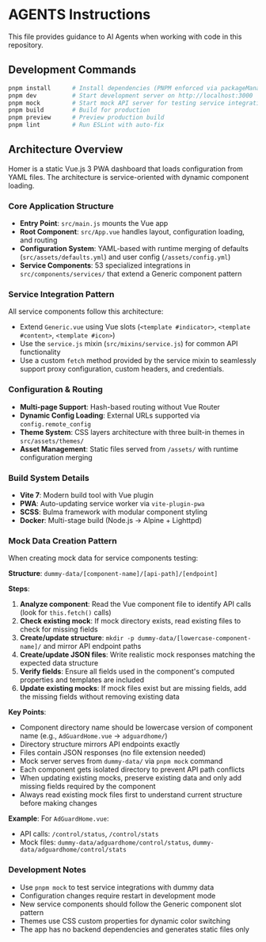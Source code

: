 # AGENTS Instructions

This file provides guidance to AI Agents when working with code in this repository.

## Development Commands

```bash
pnpm install      # Install dependencies (PNPM enforced via packageManager)
pnpm dev          # Start development server on http://localhost:3000
pnpm mock         # Start mock API server for testing service integrations
pnpm build        # Build for production
pnpm preview      # Preview production build
pnpm lint         # Run ESLint with auto-fix
```

## Architecture Overview

Homer is a static Vue.js 3 PWA dashboard that loads configuration from YAML files. The architecture is service-oriented with dynamic component loading.

### Core Application Structure

- **Entry Point**: `src/main.js` mounts the Vue app
- **Root Component**: `src/App.vue` handles layout, configuration loading, and routing
- **Configuration System**: YAML-based with runtime merging of defaults (`src/assets/defaults.yml`) and user config (`/assets/config.yml`)
- **Service Components**: 53 specialized integrations in `src/components/services/` that extend a Generic component pattern

### Service Integration Pattern

All service components follow this architecture:

- Extend `Generic.vue` using Vue slots (`<template #indicator>`, `<template #content>`, `<template #icon>`)
- Use the `service.js` mixin (`src/mixins/service.js`) for common API functionality
- Use a custom `fetch` method provided by the service mixin to seamlessly support proxy configuration, custom headers, and credentials.

### Configuration & Routing

- **Multi-page Support**: Hash-based routing without Vue Router
- **Dynamic Config Loading**: External URLs supported via `config.remote_config`
- **Theme System**: CSS layers architecture with three built-in themes in `src/assets/themes/`
- **Asset Management**: Static files served from `/assets/` with runtime configuration merging

### Build System Details

- **Vite 7**: Modern build tool with Vue plugin
- **PWA**: Auto-updating service worker via `vite-plugin-pwa`
- **SCSS**: Bulma framework with modular component styling
- **Docker**: Multi-stage build (Node.js → Alpine + Lighttpd)

### Mock Data Creation Pattern

When creating mock data for service components testing:

**Structure**: `dummy-data/[component-name]/[api-path]/[endpoint]`

**Steps**:

1. **Analyze component**: Read the Vue component file to identify API calls (look for `this.fetch()` calls)
2. **Check existing mock**: If mock directory exists, read existing files to check for missing fields
3. **Create/update structure**: `mkdir -p dummy-data/[lowercase-component-name]/` and mirror API endpoint paths
4. **Create/update JSON files**: Write realistic mock responses matching the expected data structure
5. **Verify fields**: Ensure all fields used in the component's computed properties and templates are included
6. **Update existing mocks**: If mock files exist but are missing fields, add the missing fields without removing existing data

**Key Points**:

- Component directory name should be lowercase version of component name (e.g., `AdGuardHome.vue` → `adguardhome/`)
- Directory structure mirrors API endpoints exactly
- Files contain JSON responses (no file extension needed)
- Mock server serves from `dummy-data/` via `pnpm mock` command
- Each component gets isolated directory to prevent API path conflicts
- When updating existing mocks, preserve existing data and only add missing fields required by the component
- Always read existing mock files first to understand current structure before making changes

**Example**: For `AdGuardHome.vue`:
- API calls: `/control/status`, `/control/stats`
- Mock files: `dummy-data/adguardhome/control/status`, `dummy-data/adguardhome/control/stats`

### Development Notes

- Use `pnpm mock` to test service integrations with dummy data
- Configuration changes require restart in development mode
- New service components should follow the Generic component slot pattern
- Themes use CSS custom properties for dynamic color switching
- The app has no backend dependencies and generates static files only
